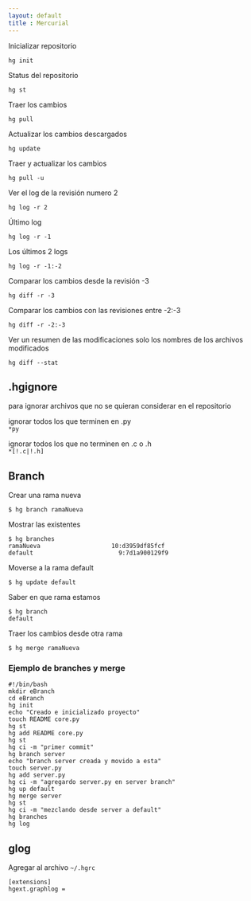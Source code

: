 ```yaml
--- 
layout: default
title : Mercurial
---
```


Inicializar repositorio 

	hg init 

Status del repositorio  

	hg st 

Traer los cambios  

	hg pull

Actualizar los cambios descargados  

	hg update

Traer y actualizar los cambios  

	hg pull -u

Ver el log de la revisión numero 2  

	hg log -r 2

Último log  

	hg log -r -1

Los últimos 2 logs

	hg log -r -1:-2

Comparar los cambios desde la revisión -3  

	hg diff -r -3

Comparar los cambios con las revisiones entre -2:-3  

	hg diff -r -2:-3

Ver un resumen de las modificaciones solo los nombres de los archivos modificados

	hg diff --stat

## .hgignore 
para ignorar archivos que no se quieran considerar en el repositorio  

ignorar todos los que terminen en .py  
`*py`

ignorar todos los que no terminen en .c o .h  
`*[!.c|!.h]`

## Branch

Crear una rama nueva

	$ hg branch ramaNueva

Mostrar las existentes

	$ hg branches
	ramaNueva                    10:d3959df85fcf
	default                        9:7d1a900129f9 

Moverse a la rama default

	$ hg update default 

Saber en que rama estamos 

	$ hg branch
	default

Traer los cambios desde otra rama

	$ hg merge ramaNueva 

### Ejemplo de branches y merge

	#!/bin/bash
	mkdir eBranch
	cd eBranch
	hg init
	echo "Creado e inicializado proyecto"
	touch README core.py 
	hg st  
	hg add README core.py
	hg st  
	hg ci -m "primer commit"
	hg branch server 
	echo "branch server creada y movido a esta"
	touch server.py
	hg add server.py
	hg ci -m "agregardo server.py en server branch"
	hg up default
	hg merge server
	hg st
	hg ci -m "mezclando desde server a default"
	hg branches
	hg log 

## glog 

Agregar al archivo `~/.hgrc`  

	[extensions]
	hgext.graphlog =
